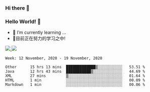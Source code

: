 ### Hi there 👋
### Hello World! 🙌

- 🌱 I’m currently learning ...
- 📖目前正在努力的学习之中!

<a href="https://github.com/anuraghazra/github-readme-stats">
  <img src="https://github-readme-stats.vercel.app/api?username=keyboardWithDream&show_icons=true&repo=github-readme-stats" />
</a>
<a href="https://github.com/anuraghazra/convoychat">
  <img src="https://github-readme-stats.vercel.app/api/top-langs/?username=keyboardWithDream&layout=compact&repo=convoychat" />
</a>



<!--START_SECTION:waka-->
```text
Week: 12 November, 2020 - 19 November, 2020

Other      15 hrs 13 mins  █████████████▒░░░░░░░░░░░   53.51 % 
Java       12 hrs 43 mins  ███████████▒░░░░░░░░░░░░░   44.69 % 
XML        27 mins         ▒░░░░░░░░░░░░░░░░░░░░░░░░   01.64 % 
HTML       1 min           ░░░░░░░░░░░░░░░░░░░░░░░░░   00.09 % 
Markdown   1 min           ░░░░░░░░░░░░░░░░░░░░░░░░░   00.06 % 
```
<!--END_SECTION:waka-->
